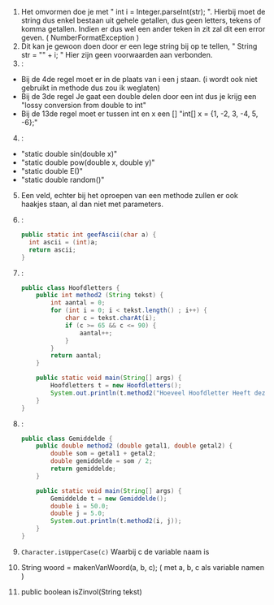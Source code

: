 1. Het omvormen doe je met " int i = Integer.parseInt(str); ".
   Hierbij moet de string dus enkel bestaan uit gehele getallen, dus geen letters, tekens of komma getallen.
   Indien er dus wel een ander teken in zit zal dit een error geven. ( NumberFormatException )
2. Dit kan je gewoon doen door er een lege string bij op te tellen, " String str = "" + i; "
   Hier zijn geen voorwaarden aan verbonden.
3. :
  * Bij de 4de regel moet er in de plaats van i een j staan. (i wordt ook niet gebruikt in methode dus zou ik weglaten)
  * Bij de 3de regel Je gaat een double delen door een int dus je krijg een "lossy conversion from double to int"
  * Bij de 13de regel moet er tussen int en x een [] "int[] x = {1, -2, 3, -4, 5, -6};"
4. :
  * "static double sin(double x)"
  * "static double pow(double x, double y)"
  * "static double E()" 
  * "static double random()"
5. Een veld, echter bij het oproepen van een methode zullen er ook haakjes staan, al dan niet met parameters.
6. :

	```Java
	public static int geefAscii(char a) {
	  int ascii = (int)a;
	  return ascii;
	}
	```

7. :

	```Java
	public class Hoofdletters {
		public int method2 (String tekst) {
			int aantal = 0;
			for (int i = 0; i < tekst.length() ; i++) {
				char c = tekst.charAt(i);
				if (c >= 65 && c <= 90) {
					aantal++;
				}
			}
			return aantal;
		}

		public static void main(String[] args) {
			Hoofdletters t = new Hoofdletters();
			System.out.println(t.method2("Hoeveel Hoofdletter Heeft deze Boel"));
		}
	}
	```

8. :

	```Java	
	public class Gemiddelde {
		public double method2 (double getal1, double getal2) {
			double som = getal1 + getal2;
			double gemiddelde = som / 2;
			return gemiddelde;
		}

		public static void main(String[] args) {
			Gemiddelde t = new Gemiddelde();
			double i = 50.0;
			double j = 5.0;
			System.out.println(t.method2(i, j));
		}
	}
	```

9. `Character.isUpperCase(c)` Waarbij c de variable naam is 
10. String woord = makenVanWoord(a, b, c); ( met a, b, c als variable namen ) 
11. public boolean isZinvol(String tekst)